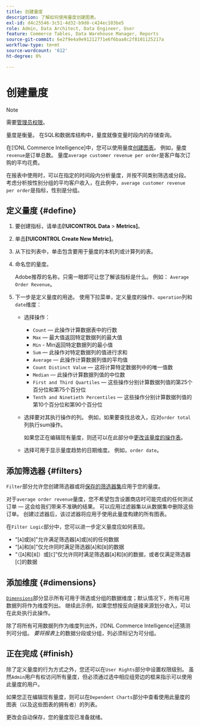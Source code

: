 ```yaml
---
title: 创建量度
description: 了解如何使用量度创建图表。
exl-id: d4c25546-3c51-4d32-b9d8-c424ec103be5
role: Admin, Data Architect, Data Engineer, User
feature: Commerce Tables, Data Warehouse Manager, Reports
source-git-commit: 6e2f9e4a9e91212771e6f6baa8c2f8101125217a
workflow-type: tm+mt
source-wordcount: '612'
ht-degree: 0%

---
```


# 创建量度

>[!NOTE]
>
>需要[管理员权限](../../administrator/user-management/user-management.md)。

量度是衡量。 在SQL和数据库结构中，量度就像变量时段内的存储查询。

在[!DNL Commerce Intelligence]中，您可以使用量度[创建图表](../../data-user/reports/ess-rpt-build-visual.md)。 例如，量度`revenue`是订单总数。 量度`average customer revenue per order`是客户每次订购的平均花费。

在报表中使用时，可以在指定的时间段内分析量度，并按不同类别筛选或分段[](../../best-practices/segment-filter.md)。 考虑分析按性别分组的平均客户收入，在此例中，`average customer revenue per order`是指标，性别是分组。

## 定义量度 {#define}

1. 要创建指标，请单击&#x200B;**[!UICONTROL Data** > **Metrics]**。

1. 单击&#x200B;**[!UICONTROL Create New Metric]**。

1. 从下拉列表中，单击包含要用于量度的本机列或计算列的表。

1. 命名您的量度。

   Adobe推荐的名称，只需一眼即可让您了解该指标是什么。 例如： `Average Order Revenue`。

1. 下一步是定义量度的用途。 使用下拉菜单，定义量度的操作、`operation`列和`date`维度：

   * 选择操作：
      * `Count` — 此操作计算数据表中的行数
      * `Max` — 最大值返回特定数据列的最大值
      * `Min` - Min返回特定数据列的最小值
      * `Sum` — 此操作对特定数据列的值进行求和
      * `Average` — 此操作计算数据列值的平均值
      * `Count Distinct Value` — 这将计算特定数据列中的唯一值数
      * `Median` — 此操作计算数据列值的中位数
      * `First and Third Quartiles` — 这些操作分别计算数据列值的第25个百分位和第75个百分位
      * `Tenth and Ninetieth Percentiles` — 这些操作分别计算数据列值的第10个百分位和第90个百分位

   * 选择要对其执行操作的列。 例如，如果要查找总收入，应对`order total`列执行sum操作。

     如果您正在编辑现有量度，则还可以在此部分中[更改该量度的操作表](../../data-analyst/data-warehouse-mgr/change-metric-op-table.md)。

   * 选择可用于显示量度趋势的日期维度。 例如，`order date`。

## 添加筛选器 {#filters}

`Filter`部分允许您创建筛选器或将[保存的筛选器集](../../data-user/reports/ess-manage-data-filters.md)应用于您的量度。

对于`average order revenue`量度，您不希望包含设置商店时可能完成的任何测试订单 — 这会给我们带来不准确的结果。 可以应用过滤器集以从数据集中删除这些订单。 创建过滤器后，该过滤器将应用于使用此量度构建的所有图表。

在`Filter Logic`部分中，您可以进一步定义量度应如何表现。

* “\[`A`\]或\[`B`\]”允许满足筛选器\[`A`\]或\[`B`\]的任何数据
* “\[`A`\]和\[`B`\]”仅允许同时满足筛选器\[`A`\]和\[`B`\]的数据
* “（\[`A`\]和\[`B`\]）或\[`C`\]”仅允许同时满足筛选器\[`A`\]和\[`B`\]的数据，或者仅满足筛选器\[`C`\]的数据

## 添加维度 {#dimensions}

[`Dimensions`](../../data-analyst/data-warehouse-mgr/manage-data-dimensions-metrics.md)部分显示所有可用于筛选或分组的数据维度；默认情况下，所有可用数据列将作为维度列出。 继续此示例，如果您想按反向链接来源划分收入，可以在此处执行此操作。

除了将所有可用数据列作为维度列出外，[!DNL Commerce Intelligence]还猜测列可分组。 *要将报表*&#x200B;上的数据分段或分组，列必须标记为可分组。

## 正在完成 {#finish}

除了定义量度的行为方式之外，您还可以在`User Rights`部分中设置权限级别。 虽然`Admin`用户有权访问所有量度，但必须通过选中相应组旁边的框来指示可以使用此量度的用户。

如果您正在编辑现有量度，则可以在`Dependent Charts`部分中查看使用此量度的图表（以及这些图表的拥有者）的列表。

更改会自动保存，您的量度现已准备就绪。
